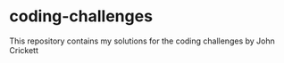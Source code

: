 # coding-challenges
This repository contains my solutions for the coding challenges by John Crickett
